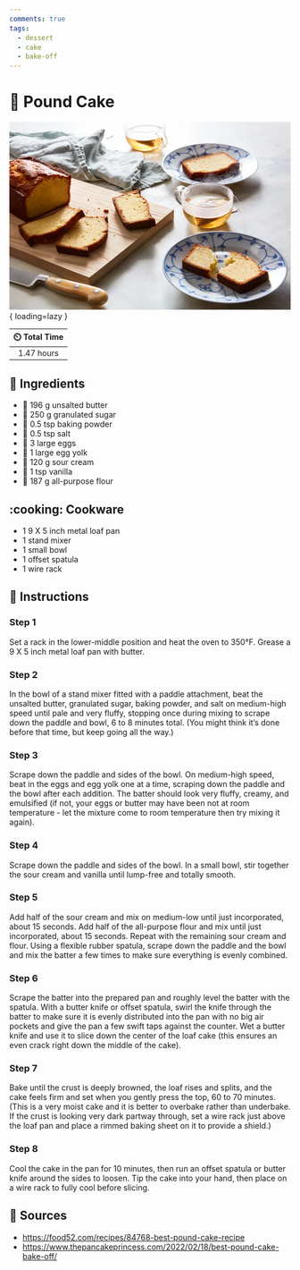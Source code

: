 ```yaml
---
comments: true
tags:
  - dessert
  - cake
  - bake-off
---
```

# :cake: Pound Cake

![Pound Cake][1]{ loading=lazy }

| :timer_clock: Total Time |
|:-----------------------: |
| 1.47 hours |

## :salt: Ingredients

- :butter: 196 g unsalted butter
- :candy: 250 g granulated sugar
- :dash: 0.5 tsp baking powder
- :salt: 0.5 tsp salt
- :egg: 3 large eggs
- :egg: 1 large egg yolk
- :rice: 120 g sour cream
- :icecream: 1 tsp vanilla
- :ear_of_rice: 187 g all-purpose flour

## :cooking: Cookware

- 1 9 X 5 inch metal loaf pan
- 1 stand mixer
- 1 small bowl
- 1 offset spatula
- 1 wire rack

## :pencil: Instructions

### Step 1

Set a rack in the lower-middle position and heat the oven to 350°F. Grease a 9 X 5 inch metal loaf pan with butter.

### Step 2

In the bowl of a stand mixer fitted with a paddle attachment, beat the unsalted butter, granulated sugar, baking powder,
and salt on medium-high speed until pale and very fluffy, stopping once during mixing to scrape down the paddle and
bowl, 6 to 8 minutes total. (You might think it’s done before that time, but keep going all the way.)

### Step 3

Scrape down the paddle and sides of the bowl. On medium-high speed, beat in the eggs and egg yolk one at a time,
scraping down the paddle and the bowl after each addition. The batter should look very fluffy, creamy, and emulsified
(if not, your eggs or butter may have been not at room temperature - let the mixture come to room temperature then try
mixing it again).

### Step 4

Scrape down the paddle and sides of the bowl. In a small bowl, stir together the sour cream and vanilla until lump-free
and totally smooth.

### Step 5

Add half of the sour cream and mix on medium-low until just incorporated, about 15 seconds. Add half of the all-purpose
flour and mix until just incorporated, about 15 seconds. Repeat with the remaining sour cream and flour. Using a
flexible rubber spatula, scrape down the paddle and the bowl and mix the batter a few times to make sure everything is
evenly combined.

### Step 6

Scrape the batter into the prepared pan and roughly level the batter with the spatula. With a butter knife or offset
spatula, swirl the knife through the batter to make sure it is evenly distributed into the pan with no big air pockets
and give the pan a few swift taps against the counter. Wet a butter knife and use it to slice down the center of the
loaf cake (this ensures an even crack right down the middle of the cake).

### Step 7

Bake until the crust is deeply browned, the loaf rises and splits, and the cake feels firm and set when you gently press
the top, 60 to 70 minutes. (This is a very moist cake and it is better to overbake rather than underbake. If the crust
is looking very dark partway through, set a wire rack just above the loaf pan and place a rimmed baking sheet on it to
provide a shield.)

### Step 8

Cool the cake in the pan for 10 minutes, then run an offset spatula or butter knife around the sides to loosen. Tip the
cake into your hand, then place on a wire rack to fully cool before slicing.

## :link: Sources

- <https://food52.com/recipes/84768-best-pound-cake-recipe>
- <https://www.thepancakeprincess.com/2022/02/18/best-pound-cake-bake-off/>

[1]: <../../assets/images/pound-cake.jpg>
